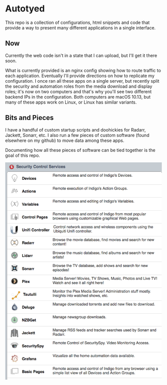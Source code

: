 # Autotyed

This repo is a collection of configurations, html snippets and code that provide
a way to present many different applications in a single interface.

## Now

Currently the web code isn't in a state that I can upload, but I'll get it there soon.

What is currently provided is an nginx config showing how to route traffic to each application.
Eventually I'll provide directions on how to replicate my configuration.
I once ran all these apps on a single server, but recently split the security and
automation roles from the media download and display roles; it's now on two computers
and that's why you'll see two different backend IPs in the configuration. Both computers
are macOS 10.13, but many of these apps work on Linux, or Linux has similar variants.

## Bits and Pieces

I have a handful of custom startup scripts and doohickies for Radarr, Jackett, Sonarr, etc.
I also run a few pieces of custom software (found elsewhere on my github) to move data among these apps.

Documenting how all these pieces of software can be tied together is the goal of this repo.

![Screen Shot of Custom Interface](images/autotyed.png)
